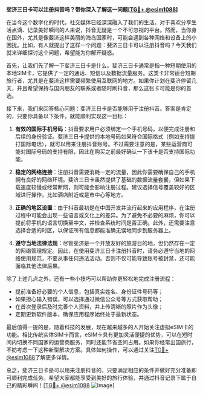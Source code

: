 **斐济三日卡可以注册抖音吗？带你深入了解这一问题[[TG💪+ @esim1088](https://t.me/s/esim1088)]**

在当今这个数字化的时代，社交媒体已经深深融入了我们的生活。对于喜欢分享生活点滴、记录美好瞬间的人来说，抖音无疑是一个不可忽视的平台。然而，当你身在国外，尤其是像斐济这样美丽的海岛国家时，可能会遇到各种网络和设备上的小困扰。比如，有人就提出了这样一个问题：斐济三日卡可以注册抖音吗？今天我们就来详细探讨这个问题，希望能为你解开疑惑。

首先，让我们先了解一下斐济三日卡是什么。斐济三日卡通常是指一种短期使用的本地SIM卡，它提供了一定的通话、短信以及数据流量服务。这类卡非常适合短期旅行者，尤其是在斐济这样需要频繁使用互联网的地方。如果你计划在斐济停留几天，并且希望保持与国内朋友的联系或者随时刷抖音，那么这张卡可能是你的首选。

接下来，我们来回答核心问题：斐济三日卡是否能够用于注册抖音。答案是肯定的，只要你具备以下条件，就能顺利实现这一目标：

1. **有效的国际手机号码**：抖音要求用户必须绑定一个手机号码，以便完成注册和后续的身份验证。斐济三日卡提供的本地号码如果符合国际格式（例如支持拨打国际电话），就可以用来注册抖音账号。不过需要注意的是，某些运营商可能对国际号码的支持有限，因此在购买之前最好确认一下该卡是否支持国际功能。

2. **稳定的网络连接**：注册抖音需要消耗一定的流量，因此你需要确保自己的手机拥有良好的网络环境。斐济三日卡虽然提供了基础的数据流量套餐，但如果下载速度较慢或经常断网，则可能会影响注册过程。建议选择信号覆盖较好的区域进行操作，比如酒店附近或是市中心等地方。

3. **正确的地区设置**：由于抖音最初是在中国开发并流行起来的应用程序，在注册过程中可能会出现一些语言或文化上的差异。为了避免不必要的麻烦，你可以提前将手机的语言切换至中文，并检查系统时间是否正确。此外，还需要注意选择合适的时区，以保证所有信息都能准确无误地同步到服务器上。

4. **遵守当地法律法规**：尽管斐济是一个开放友好的旅游目的地，但仍然存在一定的网络管理规定。因此，在使用斐济三日卡注册抖音时，请务必遵守当地的网络使用规范，不要从事任何违法活动。否则不仅可能导致账号被封禁，还可能面临其他法律后果。

除了上述几点之外，还有一些小技巧可以帮助你更轻松地完成注册流程：

- 提前准备好必要的个人信息，包括真实姓名、身份证件号码等；
- 如果担心输入错误，可以选择通过微信公众号等方式获取帮助；
- 在首次登录后及时完善个人资料，并上传清晰的照片作为头像；
- 定期更新软件版本，确保应用程序始终处于最新状态。

最后值得一提的是，随着科技的发展，现在越来越多的人开始关注虚拟eSIM卡的功能。相比传统实体SIM卡而言，eSIM卡具有更加灵活便捷的优势，可以在短时间内切换不同国家的运营商服务，同时还能节省空间占用。如果你经常出国旅行，不妨考虑一下这种新型解决方案。具体如何操作，可以通过关注[TG💪+ @esim1088](https://t.me/s/esim1088)了解更多详情。

总之，斐济三日卡是可以用来注册抖音的，只要满足相应的条件并做好充分准备即可顺利完成任务。希望大家都能享受到美好的旅行体验，并通过抖音记录下属于自己的精彩瞬间！[[TG💪+ @esim1088](https://t.me/s/esim1088) ![Image](https://i.postimg.cc/4NQfJmqS/Snipaste-2025-05-13-00-14-12.png)]
